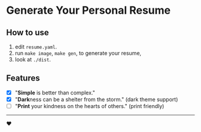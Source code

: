 # Generate Your Personal Resume

## How to use

1. edit `resume.yaml`.
2. run `make image`, `make gen`, to generate your resume,
3. look at `./dist`.


## Features

- [x] "**Simple** is better than complex."
- [x] "**Dark**ness can be a shelter from the storm." (dark theme support)
- [ ] "**Print** your kindness on the hearts of others." (print friendly)

---

❤️
